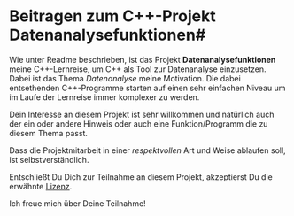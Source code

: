 # Beitragen zum C++-Projekt Datenanalysefunktionen#

Wie unter Readme beschrieben, ist das Projekt **Datenanalysefunktionen** meine C++-Lernreise, um C++ als Tool zur Datenanalyse einzusetzen.
Dabei ist das Thema *Datenanalyse* meine Motivation. Die dabei entsethenden C++-Programme starten auf einen sehr einfachen Niveau um im Laufe
der Lernreise immer komplexer zu werden. 

Dein Interesse an diesem Projekt ist sehr willkommen und natürlich auch der ein oder andere Hinweis oder auch eine Funktion/Programm die zu
diesem Thema passt.

Dass die Projektmitarbeit in einer *respektvollen* Art und Weise ablaufen soll, ist selbstverständlich.

Entschließt Du Dich zur Teilnahme an diesem Projekt, akzeptierst Du die erwähnte [Lizenz](https://github.com/SuprenumDE/Datenanalysefunktion/blob/main/LICENSE). 

Ich freue mich über Deine Teilnahme!
